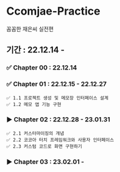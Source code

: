 # Ccomjae-Practice
꼼꼼한 재은씨 실전편

## 기간 : 22.12.14 -

### ✅ Chapter 00 : 22.12.14

### ✅ Chapter 01 : 22.12.15 - 22.12.27
```
✅ 1.1 프로젝트 생성 및 메모장 인터페이스 설계
✅ 1.2 메모 앱 기능 구현
```

### ▶️ Chapter 02 : 22.12.28 - 23.01.31
```
✅ 2.1 커스터마이징의 개념
✅ 2.2 코코아 터치 프레임워크와 사용자 인터페이스
✅ 2.3 커스텀 코드로 화면 구현하기
```

### ▶️ Chapter 03 : 23.02.01 -
